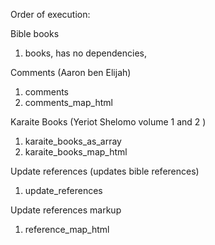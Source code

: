 Order of execution:

Bible books

1. books, has no dependencies,

Comments (Aaron ben Elijah)

1. comments
2. comments_map_html

Karaite Books (Yeriot Shelomo volume 1 and 2 )

1. karaite_books_as_array
2. karaite_books_map_html

Update references (updates bible references)

1. update_references

Update references markup

1. reference_map_html
